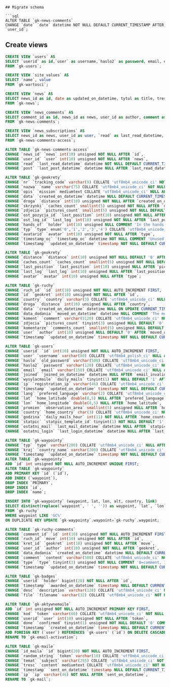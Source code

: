 
```
## Migrate schema

```sql
ALTER TABLE `gk-news-comments`
CHANGE `date` `date` datetime NOT NULL DEFAULT CURRENT_TIMESTAMP AFTER `user_id`;
```

## Create views
```sql
CREATE VIEW `users` AS
SELECT `userid` as id,`user` as username,`haslo2` as password, email, email_invalid, joined as joined_on_datetime, wysylacmaile as daily_mails, ip, timestamp as updated_on_datetime, lang as preferred_language, lat as home_latitude, lon as home_longitude, country as home_country, statpic as statpic_template_id, ostatni_mail as last_mail_datetime, ostatni_login as last_login_datetime, secid
FROM `gk-users`;
```

```sql
CREATE VIEW `site_values` AS
SELECT `name`, value
FROM `gk-wartosci`;
```

```sql
CREATE VIEW `news` AS
SELECT news_id as id, date as updated_on_datetime, tytul as title, tresc as content, userid as author, who as author_name, komentarze as comments_count, ostatni_komentarz as last_comment_datetime
FROM `gk-news`;
```

```sql
CREATE VIEW `news_comments` AS
SELECT comment_id as id, news_id as news, user_id as author, comment as content, icon, date as updated_on_datetime
FROM `gk-news-comments`;
```

```sql
CREATE VIEW `news_subscriptions` AS
SELECT news_id as news, user_id as user, `read` as last_read_datetime, subscribed
FROM `gk-news-comments-access`;
```

```sql
ALTER TABLE `gk-news-comments-access`
CHANGE `news_id` `news` int(10) unsigned NOT NULL AFTER `id`,
CHANGE `user_id` `user` int(10) unsigned NOT NULL AFTER `news`,
CHANGE `read` `last_read_datetime` datetime NOT NULL DEFAULT CURRENT_TIMESTAMP AFTER `user`,
CHANGE `post` `last_post_datetime` datetime NULL AFTER `last_read_datetime`;
```

```sql
ALTER TABLE `gk-geokrety`
CHANGE `nr` `tracking_code` varchar(9) COLLATE 'utf8mb4_unicode_ci' NOT NULL AFTER `id`,
CHANGE `nazwa` `name` varchar(75) COLLATE 'utf8mb4_unicode_ci' NOT NULL AFTER `tracking_code`,
CHANGE `opis` `mission` mediumtext COLLATE 'utf8mb4_unicode_ci' NULL AFTER `name`,
CHANGE `data` `created_on_datetime` datetime NULL DEFAULT CURRENT_TIMESTAMP AFTER `owner`,
CHANGE `droga` `distance` int(10) unsigned NOT NULL AFTER `created_on_datetime`,
CHANGE `skrzynki` `caches_count` smallint(5) unsigned NOT NULL AFTER `distance`,
CHANGE `zdjecia` `pictures_count` smallint(5) unsigned NOT NULL DEFAULT '0' AFTER `caches_count`,
CHANGE `ost_pozycja_id` `last_position` int(10) unsigned NOT NULL AFTER `pictures_count`,
CHANGE `ost_log_id` `last_log` int(10) unsigned NOT NULL AFTER `last_position`,
CHANGE `hands_of` `holder` int(10) unsigned NULL COMMENT 'In the hands of user' AFTER `loast_log`,
CHANGE `typ` `type` enum('0','1','2','3','4') COLLATE 'utf8mb4_unicode_ci' NOT NULL AFTER `missing`,
CHANGE `avatarid` `avatar` int(10) unsigned NOT NULL AFTER `type`,
CHANGE `timestamp_oc` `timestamp_oc` datetime NOT NULL COMMENT 'Unused?' AFTER `avatar`,
CHANGE `timestamp` `updated_on_datetime` timestamp NOT NULL DEFAULT CURRENT_TIMESTAMP ON UPDATE CURRENT_TIMESTAMP AFTER `timestamp_oc`;

ALTER TABLE `gk-geokrety`
CHANGE `distance` `distance` int(10) unsigned NOT NULL DEFAULT '0' AFTER `created_on_datetime`,
CHANGE `caches_count` `caches_count` smallint(5) unsigned NOT NULL DEFAULT '0' AFTER `distance`,
CHANGE `last_position` `last_position` int(10) unsigned NULL AFTER `pictures_count`,
CHANGE `last_log` `last_log` int(10) unsigned NULL AFTER `last_position`,
CHANGE `avatar` `avatar` int(10) unsigned NULL AFTER `type`;

```

```sql
ALTER TABLE `gk-ruchy`
CHANGE `ruch_id` `id` int(10) unsigned NOT NULL AUTO_INCREMENT FIRST,
CHANGE `id` `geokret` int(10) unsigned NOT NULL AFTER `id`,
CHANGE `country` `country` varchar(3) COLLATE 'utf8mb4_unicode_ci' NULL COMMENT 'ISO 3166-1 https://fr.wikipedia.org/wiki/ISO_3166-1' AFTER `alt`,
CHANGE `droga` `distance` int(10) unsigned NULL AFTER `country`,
CHANGE `data` `created_on_datetime` datetime NULL ON UPDATE CURRENT_TIMESTAMP AFTER `waypoint`,
CHANGE `data_dodania` `moved_on_datetime` datetime NULL COMMENT 'The move as configured by user' AFTER `created_on_datetime`,
CHANGE `koment` `comment` varchar(5120) COLLATE 'utf8mb4_unicode_ci' NULL AFTER `user`,
CHANGE `zdjecia` `pictures_count` tinyint(3) unsigned NULL DEFAULT '0' AFTER `comment`,
CHANGE `komentarze` `comments_count` smallint(5) unsigned NULL DEFAULT '0' AFTER `pictures_count`,
CHANGE `user` `author` int(10) unsigned NULL DEFAULT '0' AFTER `moved_on_datetime`,
CHANGE `timestamp` `updated_on_datetime` timestamp NOT NULL DEFAULT CURRENT_TIMESTAMP ON UPDATE CURRENT_TIMESTAMP AFTER `username`;
```

```sql
ALTER TABLE `gk-users`
CHANGE `userid` `id` int(10) unsigned NOT NULL AUTO_INCREMENT FIRST,
CHANGE `user` `username` varchar(80) COLLATE 'utf8mb4_polish_ci' NULL AFTER `id`,
CHANGE `haslo` `old_password` varchar(500) COLLATE 'utf8mb4_unicode_ci' NULL COMMENT 'This hash is not used anymore' AFTER `username`,
CHANGE `haslo2` `password` varchar(120) COLLATE 'utf8mb4_unicode_ci' NOT NULL AFTER `old_password`,
CHANGE `email` `email` varchar(150) COLLATE 'utf8mb4_unicode_ci' NULL AFTER `password`,
CHANGE `joined` `joined_on_datetime` datetime NULL AFTER `email_invalid`,
CHANGE `wysylacmaile` `daily_mails` tinyint(1) NOT NULL DEFAULT '1' AFTER `joined_on_datetime`,
CHANGE `ip` `registration_ip` varchar(46) COLLATE 'utf8mb4_unicode_ci' NOT NULL AFTER `daily_mails`,
CHANGE `timestamp` `updated_on_datetime` timestamp NOT NULL DEFAULT CURRENT_TIMESTAMP ON UPDATE CURRENT_TIMESTAMP AFTER `registration_ip`,
CHANGE `lang` `prefered_language` varchar(2) COLLATE 'utf8mb4_unicode_ci' NULL AFTER `updated_on_datetime`,
CHANGE `lat` `home_latitude` double(8,5) NULL AFTER `prefered_language`,
CHANGE `lon` `home_longitude` double(8,5) NULL AFTER `home_latitude`,
CHANGE `promien` `observation_area` smallint(5) unsigned NULL AFTER `home_longitude`,
CHANGE `country` `home_country` char(3) COLLATE 'utf8mb4_unicode_ci' NULL AFTER `observation_area`,
CHANGE `godzina` `daily_mails_hour` int(11) NOT NULL AFTER `home_country`,
CHANGE `statpic` `statpic_template_id` tinyint(1) NOT NULL DEFAULT '1' AFTER `daily_mails_hour`,
CHANGE `ostatni_mail` `last_mail_datetime` datetime NULL AFTER `statpic_template_id`,
CHANGE `ostatni_login` `last_login_datetime` datetime NULL AFTER `last_mail_datetime`;
```

```sql
ALTER TABLE `gk-waypointy`
CHANGE `typ` `type` varchar(200) COLLATE 'utf8mb4_unicode_ci' NULL AFTER `owner`,
CHANGE `kraj` `country_name` varchar(200) COLLATE 'utf8mb4_unicode_ci' NULL COMMENT 'full English country name' AFTER `type`,
CHANGE `timestamp` `updated_on_datetime` timestamp NOT NULL DEFAULT CURRENT_TIMESTAMP ON UPDATE CURRENT_TIMESTAMP AFTER `status`;
ALTER TABLE `gk-waypointy`
ADD `id` int unsigned NOT NULL AUTO_INCREMENT UNIQUE FIRST;
ALTER TABLE `gk-waypointy`
ADD PRIMARY KEY `id` (`id`),
ADD INDEX (`waypoint`),
DROP INDEX `PRIMARY`,
DROP INDEX `id`,
DROP INDEX `name`;
```

```sql
INSERT INTO `gk-waypointy` (waypoint, lat, lon, alt, country, link)
SELECT distinct(replace(`waypoint`, ' ', '')) as waypoint, `lat`, `lon`, `alt`, `country`, concat('https://www.geocaching.com/geocache/', replace(`waypoint`, ' ', ''))
FROM `gk-ruchy`
WHERE waypoint LIKE 'GC%'
ON DUPLICATE KEY UPDATE `gk-waypointy`.waypoint=`gk-ruchy`.waypoint;
```

```sql
ALTER TABLE `gk-ruchy-comments`
CHANGE `comment_id` `id` int(10) unsigned NOT NULL AUTO_INCREMENT FIRST,
CHANGE `ruch_id` `move` int(10) unsigned NOT NULL AFTER `id`,
CHANGE `kret_id` `geokret` int(10) unsigned NOT NULL AFTER `move`,
CHANGE `user_id` `author` int(10) unsigned NOT NULL AFTER `geokret`,
CHANGE `data_dodania` `created_on_datetime` datetime NULL DEFAULT CURRENT_TIMESTAMP AFTER `author`,
CHANGE `comment` `content` varchar(500) COLLATE 'utf8mb4_unicode_ci' NOT NULL AFTER `created_on_datetime`,
CHANGE `type` `type` tinyint(3) unsigned NOT NULL COMMENT '0=comment, 1=missing' AFTER `content`,
CHANGE `timestamp` `updated_on_datetime` timestamp NOT NULL DEFAULT CURRENT_TIMESTAMP ON UPDATE CURRENT_TIMESTAMP AFTER `type`;
```

```sql
ALTER TABLE `gk-badges`
CHANGE `userid` `holder` bigint(20) NOT NULL AFTER `id`,
CHANGE `timestamp` `awarded_on_datetime` timestamp NULL DEFAULT CURRENT_TIMESTAMP AFTER `user`,
CHANGE `desc` `description` varchar(128) COLLATE 'utf8mb4_unicode_ci' NOT NULL AFTER `awarded_on_datetime`,
CHANGE `file` `filename` varchar(32) COLLATE 'utf8mb4_unicode_ci' NOT NULL AFTER `description`;
```

```sql
ALTER TABLE `gk-aktywnemaile`
ADD `id` int unsigned NOT NULL AUTO_INCREMENT PRIMARY KEY FIRST,
CHANGE `kod` `token` varchar(60) COLLATE 'utf8mb4_unicode_ci' NOT NULL AFTER `id`,
CHANGE `userid` `user` int(10) unsigned NOT NULL AFTER `token`,
CHANGE `done` `confirmed` tinyint(1) unsigned NOT NULL DEFAULT '0' COMMENT '0=unconfirmed 1=confirmed' AFTER `email`,
CHANGE `timestamp` `created_on_datetime` timestamp NULL DEFAULT CURRENT_TIMESTAMP AFTER `confirmed`,
ADD FOREIGN KEY (`user`) REFERENCES `gk-users` (`id`) ON DELETE CASCADE,
RENAME TO `gk-email-activation`;
```

```sql
ALTER TABLE `gk-maile`
CHANGE `id_maila` `id` bigint(20) NOT NULL AUTO_INCREMENT FIRST,
CHANGE `random_string` `token` varchar(10) COLLATE 'utf8mb4_unicode_ci' NOT NULL AFTER `id`,
CHANGE `temat` `subject` varchar(255) COLLATE 'utf8mb4_unicode_ci' NOT NULL AFTER `to`,
CHANGE `tresc` `content` mediumtext COLLATE 'utf8mb4_unicode_ci' NOT NULL AFTER `subject`,
CHANGE `timestamp` `sent_on_datetime` timestamp NULL DEFAULT CURRENT_TIMESTAMP ON UPDATE CURRENT_TIMESTAMP AFTER `content`,
CHANGE `ip` `ip` varchar(46) NOT NULL AFTER `sent_on_datetime`,
RENAME TO `gk-mail`;
```
